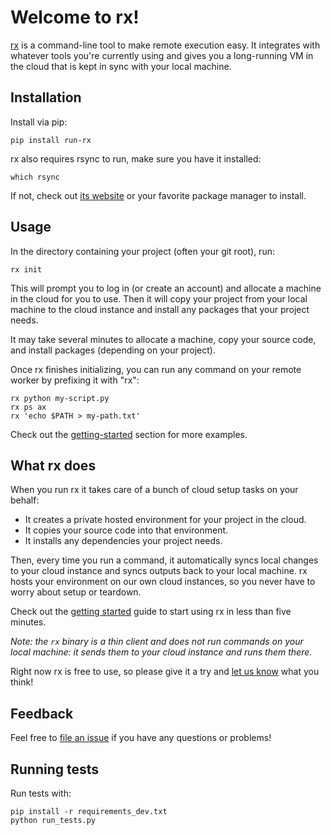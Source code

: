 # Welcome to rx!

[rx](https://www.run-rx.com) is a command-line tool to make remote execution
easy. It integrates with whatever tools you're currently using and gives you a
long-running VM in the cloud that is kept in sync with your local machine.

## Installation

Install via pip:

    pip install run-rx

rx also requires rsync to run, make sure you have it installed:

    which rsync

If not, check out [its website](https://rsync.samba.org/download.html) or your
favorite package manager to install.

## Usage

In the directory containing your project (often your git root), run:

    rx init

This will prompt you to log in (or create an account) and allocate a machine
in the cloud for you to use. Then it will copy your project from your local
machine to the cloud instance and install any packages that your project needs.

It may take several minutes to allocate a machine, copy your source code, and
install packages (depending on your project).

Once rx finishes initializing, you can run any command on your remote worker
by prefixing it with "rx":

    rx python my-script.py
    rx ps ax
    rx 'echo $PATH > my-path.txt'

Check out the [getting-started](https://www.run-rx.com/getting-started/)
section for more examples.

## What rx does

When you run rx it takes care of a bunch of cloud setup tasks on your behalf:

* It creates a private hosted environment for your project in the cloud.
* It copies your source code into that environment.
* It installs any dependencies your project needs.

Then, every time you run a command, it automatically syncs local changes to
your cloud instance and syncs outputs back to your local machine. rx hosts
your environment on our own cloud instances, so you never have to worry about
setup or teardown.

Check out the [getting started](https://www.run-rx.com/getting-started) guide
to start using rx in less than five minutes.

*Note: the `rx` binary is a thin client and does not run commands on your local
machine: it sends them to your cloud instance and runs them there.*

Right now rx is free to use, so please give it a try and [let us know](mailto:eng@run-rx.com) what you think!

## Feedback

Feel free to [file an issue](https://github.com/run-rx/rx/issues) if you have
any questions or problems!

## Running tests

Run tests with:

```
pip install -r requirements_dev.txt
python run_tests.py
```

